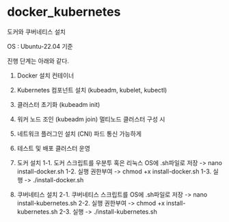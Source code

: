 # docker_kubernetes
도커와 쿠버네티스 설치

OS : Ubuntu-22.04 기준

진행 단계는 아래와 같다.
1. Docker 설치	컨테이너                                 
2. Kubernetes 컴포넌트 설치 (kubeadm, kubelet, kubectl)
3. 클러스터 초기화 (kubeadm init)	
4. 워커 노드 조인 (kubeadm join)	멀티노드 클러스터 구성 시	
5. 네트워크 플러그인 설치 (CNI)	파드 통신 가능하게	
6. 테스트 및 배포	클러스터 운영


1. 도커 설치
   1-1. 도커 스크립트를 우분투 혹은 리눅스 OS에 .sh파일로 저장
   -> nano install-docker.sh
   1-2. 실행 권한부여
   -> chmod +x install-docker.sh
   1-3. 실행
   -> ./install-docker.sh
   
2. 쿠버네티스 설치
   2-1. 쿠버네티스 스크립트를 OS에 .sh파일로 저장
   -> nano install-kubernetes.sh
   2-2. 실행 권한부여
   -> chmod +x install-kubernetes.sh
   2-3. 실행
   -> ./install-kubernetes.sh
